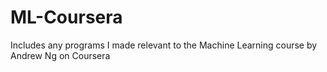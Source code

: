 # ML-Coursera
Includes any programs I made relevant to the Machine Learning course by Andrew Ng on Coursera
